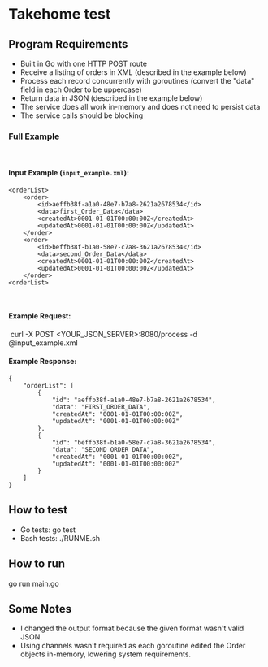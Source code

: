 # Takehome test

## Program Requirements
- Built in Go with one HTTP POST route
- Receive a listing of orders in XML (described in the example below)
- Process each record concurrently with goroutines (convert the "data" field in each Order to be uppercase)
- Return data in JSON (described in the example below)
- The service does all work in-memory and does not need to persist data
- The service calls should be blocking

### Full Example
​
#### Input Example (`input_example.xml`):
```
<orderList>	
	<order>
		<id>aeffb38f-a1a0-48e7-b7a8-2621a2678534</id>
		<data>first_Order_Data</data>
		<createdAt>0001-01-01T00:00:00Z</createdAt>
		<updatedAt>0001-01-01T00:00:00Z</updatedAt>
	</order>
	<order>
		<id>beffb38f-b1a0-58e7-c7a8-3621a2678534</id>
		<data>second_Order_Data</data>
		<createdAt>0001-01-01T00:00:00Z</createdAt>
		<updatedAt>0001-01-01T00:00:00Z</updatedAt>
	</order>
<orderList>
```
​
#### Example Request:
​
	curl -X POST <YOUR_JSON_SERVER>:8080/process -d @input_example.xml
​
#### Example Response:
```
{
	"orderList": [
		{
			"id": "aeffb38f-a1a0-48e7-b7a8-2621a2678534",
			"data": "FIRST_ORDER_DATA",
			"createdAt": "0001-01-01T00:00:00Z",
			"updatedAt": "0001-01-01T00:00:00Z"
		},
		{
			"id": "beffb38f-b1a0-58e7-c7a8-3621a2678534",
			"data": "SECOND_ORDER_DATA",
			"createdAt": "0001-01-01T00:00:00Z",
			"updatedAt": "0001-01-01T00:00:00Z"
		}
	]
}
```

## How to test
- Go tests:
    go test
- Bash tests:
    ./RUNME.sh

## How to run
go run main.go

## Some Notes
- I changed the output format because the given format wasn't valid JSON.
- Using channels wasn't required as each goroutine edited the Order objects in-memory, lowering system requirements.
